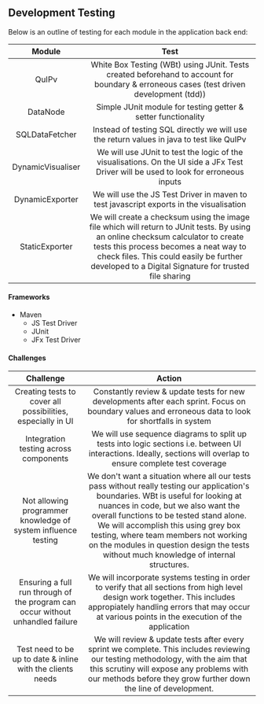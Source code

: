 ## Development Testing

Below is an outline of testing for each module in the application back end:

|Module | Test |
|:---:|:---:|
|QuIPv|White Box Testing (WBt) using JUnit. Tests created beforehand to account for boundary & erroneous cases (test driven development (tdd))|
|DataNode|Simple JUnit module for testing getter & setter functionality|
|SQLDataFetcher|Instead of testing SQL directly we will use the return values in java to test like QuIPv|
|DynamicVisualiser|We will use JUnit to test the logic of the visualisations. On the UI side a JFx Test Driver will be used to look for erroneous inputs|
|DynamicExporter|We will use the JS Test Driver in maven to test javascript exports in the visualisation|
|StaticExporter|We will create a checksum using the image file which will return to JUnit tests. By using an online checksum calculator to create tests this process becomes a neat way to check files. This could easily be further developed to a Digital Signature for trusted file sharing|

#### Frameworks

-  Maven
    - JS Test Driver
    - JUnit
    - JFx Test Driver

#### Challenges 

|Challenge | Action |
|:---:|:---:|
|Creating tests to cover all possibilities, especially in UI|Constantly review & update tests for new developments after each sprint. Focus on boundary values and erroneous data to look for shortfalls in system|
|Integration testing across components|We will use sequence diagrams to split up tests into logic sections i.e. between UI interactions. Ideally, sections will overlap to ensure complete test coverage|
|Not allowing programmer knowledge of system influence testing|We don't want a situation where all our tests pass without really testing our application's boundaries. WBt is useful for looking at nuances in code, but we also want the overall functions to be tested stand alone. We will accomplish this using grey box testing, where team members not working on the modules in question design the tests without much knowledge of internal structures.|
|Ensuring a full run through of the program can occur without unhandled failure|We will incorporate systems testing in order to verify that all sections from high level design work together. This includes appropiately handling errors that may occur at various points in the execution of the application|
|Test need to be up to date & inline with the clients needs|We will review & update tests after every sprint we complete. This includes reviewing our testing methodology, with the aim that this scrutiny will expose any problems with our methods before they grow further down the line of development.|